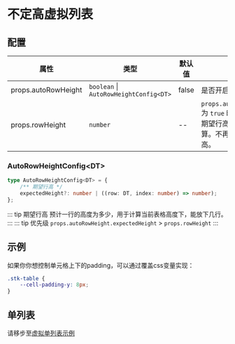 # 不定高虚拟列表

## 配置
| 属性  | 类型  | 默认值 | 说明  |
| ----- | ----- | ----- | ----- |
| props.autoRowHeight | `boolean` \| `AutoRowHeightConfig<DT>` | false | 是否开启自动行高 |
| props.rowHeight | `number` | -- | `props.autoRowHeight` 为 `true` 时，将表示为期望行高，用于计算。不再影响实际行高。 |

### AutoRowHeightConfig&lt;DT&gt;
```ts
type AutoRowHeightConfig<DT> = {
    /** 期望行高 */
    expectedHeight?: number | ((row: DT, index: number) => number);
};
```

::: tip 期望行高
预计一行的高度为多少，用于计算当前表格高度下，能放下几行。
:::
::: tip 优先级
`props.autoRowHeight.expectedHeight` > `props.rowHeight`
:::


## 示例

<demo vue="advanced/auto-height-virtual/AutoHeightVirtual/index.vue"></demo>

如果你你想控制单元格上下的padding，可以通过覆盖css变量实现：
```css
.stk-table {
    --cell-padding-y: 8px;
}
```

## 单列表
请移步至[虚拟单列表示例](/demos/virtual-list.html#不等高)

